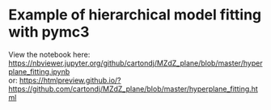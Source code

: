 # Example of hierarchical model fitting with pymc3

View the notebook here: https://nbviewer.jupyter.org/github/cartondj/MZdZ_plane/blob/master/hyperplane_fitting.ipynb \
or: https://htmlpreview.github.io/?https://github.com/cartondj/MZdZ_plane/blob/master/hyperplane_fitting.html
